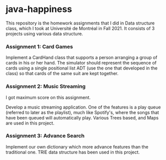 # java-happiness

This repository is the homework assignments that I did in Data structure class, which I took at Université de Montréal in Fall 2021. It consists of 3 projects using various data structure. 

### Assignment 1: Card Games

Implement a CardHand class that supports a person arranging a group of cards in his or her hand. The simulator should represent the sequence of cards using a single positional list ADT (use the one that developed in the class) so that cards of the same suit are kept together.


### Assignment 2: Music Streaming
I got maximum score on this assignment.

Develop a music streaming application. One of the features is a play queue (referred to later as the playlist), much like Spotify's, where the songs that have been queued will automatically play. Various Trees based, and Maps are used in this project.

### Assignment 3: Advance Search
Implement our own dictionary which more advance features than the traditional one. TRIE data structure has been used in this project.
